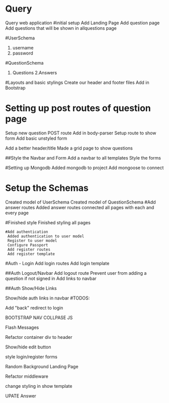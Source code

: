 # Query
Query web application
#initial setup
  Add Landing Page
  Add question page
  Add questions that will be shown in allquestions page
  
#UserSchema
  1. username
  2. password
  
 #QuestionSchema
  1. Questions
  2.Answers
  
 #Layouts and basic stylings
  Create our header and footer files
  Add in Bootstrap
  
 # Setting up post routes of question page
  Setup new question POST route
  Add in body-parser
  Setup route to show form
  Add basic unstyled form

  Add a better header/title
  Made a grid page to show questions
  
  ##Style the Navbar and Form
  Add a navbar to all templates
  Style the forms
  
  #Setting up Mongodb
   Added mongodb to project
   Add mongoose to connect
   
  # Setup the Schemas
   Created model of UserSchema
   Created model of QuestionSchema
  #Add answer routes
    Added answer routes
    connected all pages with each and every page
    
   #Finished style
    Finished styling all pages
    
    #Add authentication
     Added authentication to user model
     Register to user model
     Configure Passport
     Add register routes
     Add register template
     
 #Auth - Login
  Add login routes
  Add login template 
  
 ##Auth Logout/Navbar 
Add logout route
Prevent user from adding a question if not signed in
Add links to navbar

##Auth Show/Hide Links

Show/hide auth links in navbar
#TODOS: 

Add "back" redirect to login

BOOTSTRAP NAV COLLPASE JS

Flash Messages

Refactor container div to header

Show/hide edit button

style login/register forms

Random Background Landing Page

Refactor middleware

change styling in show template 

UPATE Answer
